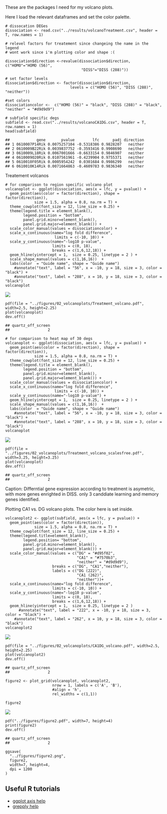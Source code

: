 These are the packages I need for my volcano plots.

Here I load the relevant dataframes and set the color palette.

    # dissocation DEGes
    dissociation <- read.csv("../results/volcanoTreatment.csv", header = T, row.names = 1)

    # relevel factors for treatement since changeing the name in the legend
    # wont work since i'm plotting color and shape :(

    dissociation$direction <-revalue(dissociation$direction, c("HOMO"="HOMO (56)", 
                                      "DISS"="DISS (288)"))

    # set factor levels
    dissociation$direction <- factor(dissociation$direction,
                                 levels = c("HOMO (56)", "DISS (288)", "neither"))

    #set colors
    dissociationcolor <-  c("HOMO (56)" = "black", "DISS (288)" = "black", "neither" = "#d9d9d9")

    # subfield specific degs
    subfield <- read.csv("../results/volcanoCA1DG.csv", header = T, row.names = 1)
    head(subfield)

    ##            gene       pvalue        lfc      padj direction
    ## 1 0610007P14Rik 0.0075257104 -0.5318386 0.9828207   neither
    ## 2 0610009B22Rik 0.0039837752 -0.3593416 0.9908690   neither
    ## 3 0610009L18Rik 0.0067001666 -0.6633154 0.9846907   neither
    ## 4 0610009O20Rik 0.0107561961 -0.4239904 0.9755371   neither
    ## 5 0610010F05Rik 0.0005954242  0.0301684 0.9986299   neither
    ## 6 0610010K14Rik 0.0071664863 -0.4609783 0.9836340   neither

Treatement volcanos

    # for comparison to region specific volcano plot
    volcanoplot <- ggplot(dissociation, aes(x = lfc, y = pvalue)) + 
      geom_point(aes(color = factor(direction), shape = factor(direction)), 
                 size = 1.5, alpha = 0.8, na.rm = T) + 
      theme_cowplot(font_size = 12, line_size = 0.25) +
      theme(legend.title = element_blank(),
            legend.position = "bottom",
            panel.grid.minor=element_blank(),
            panel.grid.major=element_blank()) +
      scale_color_manual(values = dissociationcolor) +
      scale_x_continuous(name="log fold difference",
                          limits = c(-10, 10)) +
      scale_y_continuous(name="-log10 p-value",
                         limits = c(0, 18),
                         breaks = c(1,6,12,18)) +
      geom_hline(yintercept = 1,  size = 0.25, linetype = 2 ) + 
      scale_shape_manual(values = c(1,16,16))  +
      labs(color  = "Guide name", shape = "Guide name")
        #annotate("text", label = "56", x = -10, y = 18, size = 3, color = "black") + 
        #annotate("text", label = "288", x = 10, y = 18, size = 3, color = "black")
    volcanoplot  

![](../figures/02_volcanoplots/plot-1.png)

    pdf(file = "../figures/02_volcanoplots/Treatment_volcano.pdf", width=2.5, height=2.25)
    plot(volcanoplot)
    dev.off()

    ## quartz_off_screen 
    ##                 2

    # for comparison to heat map of 30 degs
    volcanoplot <- ggplot(dissociation, aes(x = lfc, y = pvalue)) + 
      geom_point(aes(color = factor(direction), shape = factor(direction)), 
                 size = 1.5, alpha = 0.8, na.rm = T) + 
      theme_cowplot(font_size = 12, line_size = 0.25) +
      theme(legend.title = element_blank(),
            legend.position = "bottom",
            panel.grid.minor=element_blank(),
            panel.grid.major=element_blank()) +
      scale_color_manual(values = dissociationcolor) +
      scale_x_continuous(name="log fold difference",
                          limits = c(-10, 10)) +
      scale_y_continuous(name="-log10 p-value") +
      geom_hline(yintercept = 1,  size = 0.25, linetype = 2 ) + 
      scale_shape_manual(values = c(1,16,16))  +
      labs(color  = "Guide name", shape = "Guide name")
        #annotate("text", label = "56", x = -10, y = 18, size = 3, color = "black") + 
        #annotate("text", label = "288", x = 10, y = 18, size = 3, color = "black")
    volcanoplot  

![](../figures/02_volcanoplots/plot-2.png)

    pdf(file = "../figures/02_volcanoplots/Treatment_volcano_scalesfree.pdf", width=3.25, height=3.25)
    plot(volcanoplot)
    dev.off()

    ## quartz_off_screen 
    ##                 2

Caption: Differntial gene expression according to treatment is
asymetric, with more genes enrighted in DISS. only 3 canddiate learning
and memory genes identified.

Plotting CA1 vs. DG volcano plots. The color here is set inside.

    volcanoplot2 <- ggplot(subfield, aes(x = lfc, y = pvalue)) + 
      geom_point(aes(color = factor(direction)), 
                 size = 1.5, alpha = 0.8, na.rm = T) + 
      theme_cowplot(font_size = 12, line_size = 0.25) +
      theme(legend.title=element_blank(),
            legend.position= "bottom",
            panel.grid.minor=element_blank(),
            panel.grid.major=element_blank()) + 
      scale_color_manual(values = c("DG" = "#d95f02",
                                    "CA1" = "#7570b3",
                                    "neither" = "#d9d9d9"),
                         breaks = c("DG", "CA1","neither"),
                         labels = c("DG (222)", 
                                    "CA1 (262)", 
                                    "neither"))+
      scale_x_continuous(name="log fold difference",
                         limits = c(-10, 10)) +
      scale_y_continuous(name="-log10 p-value",
                         limits = c(0, 18),
                         breaks = c(1,6,12,18)) +
      geom_hline(yintercept = 1,  size = 0.25, linetype = 2 )  
          #annotate("text", label = "222", x = -10, y = 18, size = 3, color = "black") + 
        #annotate("text", label = "262", x = 10, y = 18, size = 3, color = "black") 
    volcanoplot2 

![](../figures/02_volcanoplots/subfield-1.png)

    pdf(file = "../figures/02_volcanoplots/CA1DG_volcano.pdf", width=2.5, height=2.25)
    plot(volcanoplot2)
    dev.off()

    ## quartz_off_screen 
    ##                 2

    figure2 <- plot_grid(volcanoplot, volcanoplot2,  
                         nrow = 1, labels = c('A', 'B'), 
                         #align = 'h',
                         rel_widths = c(1,1))

    figure2

![](../figures/02_volcanoplots/figure2old-1.png)

    pdf("../figures/figure2.pdf", width=7, height=4)
    print(figure2)
    dev.off()

    ## quartz_off_screen 
    ##                 2

    ggsave(
      "../figures/figure2.png",
      figure2,
      width=7, height=4,
      dpi = 1200
    )

Useful R tutorials
------------------

-   [ggplot axis
    help](http://ggplot2.tidyverse.org/reference/scale_continuous.html)
-   [grepply
    help](http://www.gettinggeneticsdone.com/2016/01/repel-overlapping-text-labels-in-ggplot2.html)
